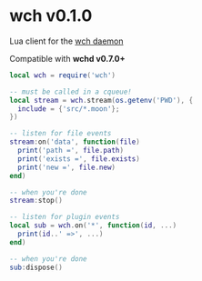 # wch v0.1.0

Lua client for the [wch daemon](https://github.com/aleclarson/wchd)

Compatible with **wchd v0.7.0+**

```lua
local wch = require('wch')

-- must be called in a cqueue!
local stream = wch.stream(os.getenv('PWD'), {
  include = {'src/*.moon'};
})

-- listen for file events
stream:on('data', function(file)
  print('path =', file.path)
  print('exists =', file.exists)
  print('new =', file.new)
end)

-- when you're done
stream:stop()

-- listen for plugin events
local sub = wch.on('*', function(id, ...)
  print(id..' =>', ...)
end)

-- when you're done
sub:dispose()
```
